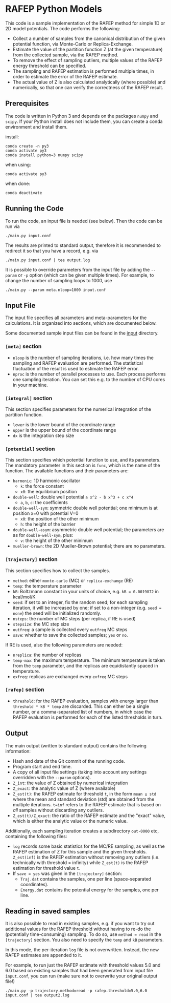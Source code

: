 # RAFEP Python Models

This code is a sample implementation of the RAFEP method for simple
1D or 2D model potentials.  The code performs the following:

- Collect a number of samples from the canonical distribution of
  the given potential function, via Monte-Carlo or Replica-Exchange.
- Estimate the value of the partition function Z (at the given
  temperature) from the collected sample, via the RAFEP method.
- To remove the effect of sampling outliers, multiple values of
  the RAFEP energy threshold can be specified.
- The sampling and RAFEP estimation is performed multiple times,
  in order to estimate the error of the RAFEP estimate.
- The actual value of Z is also calculated analytically (where
  possible) and numerically, so that one can verify the correctness
  of the RAFEP result.


## Prerequisites

The code is written in Python 3 and depends on the packages `numpy`
and `scipy`.  If your Python install does not include them, you can
create a conda environment and install them.

install:

    conda create -n py3
    conda activate py3
    conda install python=3 numpy scipy


when using:

    conda activate py3

when done:

    conda deactivate

## Running the Code

To run the code, an input file is needed (see below). Then the
code can be run via

    ./main.py input.conf

The results are printed to standard output, therefore it is recommended
to redirect it so that you have a record, e.g. via

    ./main.py input.conf | tee output.log

It is possible to override parameters from the input file by adding
the `--param` or `-p` option (which can be given multiple times).
For example, to change the number of sampling loops to 1000, use

    ./main.py --param meta.nloop=1000 input.conf


## Input File

The input file specifies all parameters and meta-parameters for the
calculations. It is organized into sections, which are documented below.

Some documented sample input files can be found in the [input](./input/)
directory.

### `[meta]` section

* `nloop` is the number of sampling iterations, i.e. how many times the
  sampling and RAFEP evaluation are performed.  The statistical fluctuation
  of the result is used to estimate the RAFEP error.
* `nproc` is the number of parallel processes to use. Each process
  performs one sampling iteration. You can set this e.g. to the number
  of CPU cores in your machine.

### `[integral]` section

This section specifies parameters for the numerical integration of
the partition function.

* `lower` is the lower bound of the coordinate range
* `upper` is the upper bound of the coordinate range
* `dx` is the integration step size

### `[potential]` section

This section specifies which potential function to use, and its parameters.
The mandatory parameter in this section is `func`, which is the name of
the function.  The available functions and their parameters are:

* `harmonic`: 1D harmonic oscillator
  * `k`: the force constant
  * `x0`: the equilibrium position
* `double-well`: double well potential `a x^2 - b x^3 + c x^4`
  * `a`, `b`, `c`: the coefficients
* `double-well-sym`: symmetric double well potential; one minimum is at position x=0 with potential V=0
  * `x0`: the position of the other minimum
  * `h`: the height of the barrier
* `double-well-asym`: asymmetric double well potential; the parameters are as for `double-well-sym`, plus:
  * `v`: the height of the other minimum
* `mueller-brown`: the 2D Mueller-Brown potential; there are no parameters.


### `[trajectory]` section

This section specifies how to collect the samples.

* `method`: either `monte-carlo` (MC) or `replica-exchange` (RE)
* `temp`: the temperature parameter
* `kB`: Boltzmann constant in your units of choice, e.g. `kB = 0.0019872` in kcal/mol/K
* `seed`: if set to an integer, fix the random seed; for each sampling iteration, it will
   be increased by one; if set to a non-integer (e.g. `seed = none`) the seed will be
   initialized randomly.
* `nsteps`: the number of MC steps (per replica, if RE is used)
* `stepsize`: the MC step size
* `outfreq`: a sample is collected every `outfreq` MC steps
* `save`: whether to save the collected samples; `yes` or `no`.

If RE is used, also the following parameters are needed:

* `nreplica`: the number of replicas
* `temp-max`: the maximum temperature. The minimum temperature is taken from the `temp`
  parameter, and the replicas are equidistantly spaced in temperature.
* `exfreq`: replicas are exchanged every `exfreq` MC steps


### `[rafep]` section

* `threshold`: for the RAFEP evaluation, samples with energy larger than `threshold * kB * temp`
  are discarded. This can either be a single number, or a comma-separated list of numbers, in
  which case the RAFEP evaluation is performed for each of the listed thresholds in turn.


## Output

The main output (written to standard output) contains the following information:

* Hash and date of the Git commit of the running code.
* Program start and end time.
* A copy of all input file settings (taking into account any settings
  overridden with the `--param` options).
* `Z_int`: the value of Z obtained by numerical integration
* `Z_exact`: the analytic value of Z (where available)
* `Z_est(t)`: the RAFEP estimate for threshold `t`, in the form `mean ± std`
   where the mean and standard deviation (std) are obtained from the multiple
   iterations.  `t=inf` refers to the RAFEP estimate that is based on *all*
   samples without discarding any outliers.
* `Z_est(t)/Z_exact`: the ratio of the RAFEP estimate and the "exact" value,
  which is either the analytic value or the numeric value.

Additionally, each sampling iteration creates a subdirectory `out-0000` etc,
containing the following files:

* `log` records some basic statistics for the MC/RE sampling, as well as the RAFEP
  estimation of Z for this sample and the given thresholds. `Z_est(inf)` is the RAFEP
  estimation without removing any outliers (i.e. technically with threshold = infinity)
  while `Z_est(t)` is the RAFEP estimation for threshold value `t`.
* If `save = yes` was given in the `[trajectory]` section:
  * `Traj.dat` contains the samples, one per line (space-separated coordinates).
  * `Energy.dat` contains the potential energy for the samples, one per line.

## Reading in saved samples

It is also possible to read in existing samples, e.g. if you want to try out
additional values for the RAFEP threshold without having to re-do the
(potentially time-consuming) sampling.  To do so, use `method = read` in
the `[trajectory]` section. You also need to specify the `temp` and `kB` parameters.

In this mode, the per-iteration `log` file is not overwritten. Instead, the
new RAFEP estimates are appended to it.

For example, to run just the RAFEP estimate with threshold values 5.0 and 6.0
based on existing samples that had been generated from input file `input.conf`,
you can run (make sure not to overwrite your original output file!)

    ./main.py -p trajectory.method=read -p rafep.threshold=5.0,6.0 input.conf | tee output2.log

